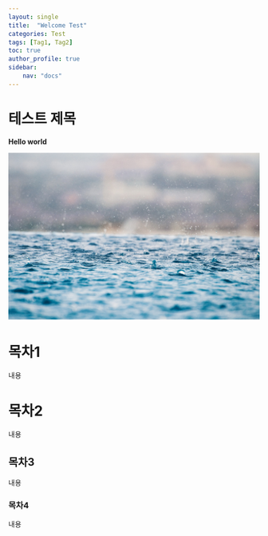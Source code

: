 ```yaml
---
layout: single
title:  "Welcome Test"
categories: Test
tags: [Tag1, Tag2]
toc: true
author_profile: true
sidebar:
    nav: "docs"
---
```


# 테스트 제목

**Hello world**

![rain](/assets/images/rain-unsplash.jpg)

# 목차1

내용


# 목차2

내용

## 목차3

내용

### 목차4

내용


